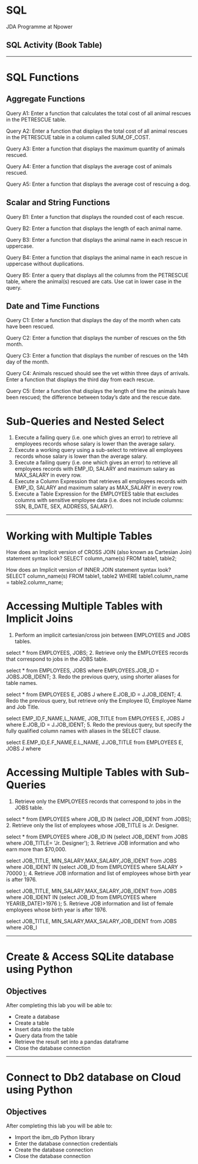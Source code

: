 # SQL
JDA Programme at Npower

## SQL Activity (Book Table)
---------------------------------------------------------------------------------------------------------------------------------------------------------------------------------------------
# SQL Functions
## Aggregate Functions
Query A1: Enter a function that calculates the total cost of all animal rescues in the PETRESCUE table.

Query A2: Enter a function that displays the total cost of all animal rescues in the PETRESCUE table in a column called SUM_OF_COST.

Query A3: Enter a function that displays the maximum quantity of animals rescued.

Query A4: Enter a function that displays the average cost of animals rescued.

Query A5: Enter a function that displays the average cost of rescuing a dog.

## Scalar and String Functions
Query B1: Enter a function that displays the rounded cost of each rescue.

Query B2: Enter a function that displays the length of each animal name.

Query B3: Enter a function that displays the animal name in each rescue in uppercase.

Query B4: Enter a function that displays the animal name in each rescue in uppercase without duplications.

Query B5: Enter a query that displays all the columns from the PETRESCUE table, where the animal(s) rescued are cats. Use cat in lower case in the query.

## Date and Time Functions
Query C1: Enter a function that displays the day of the month when cats have been rescued.

Query C2: Enter a function that displays the number of rescues on the 5th month.

Query C3: Enter a function that displays the number of rescues on the 14th day of the month.

Query C4: Animals rescued should see the vet within three days of arrivals. Enter a function that displays the third day from each rescue.

Query C5: Enter a function that displays the length of time the animals have been rescued; the difference between today’s date and the rescue date.

# Sub-Queries and Nested Select

1. Execute a failing query (i.e. one which gives an error) to retrieve all employees records whose salary is lower than the average salary.
2. Execute a working query using a sub-select to retrieve all employees records whose salary is lower than the average salary.
3. Execute a failing query (i.e. one which gives an error) to retrieve all employees records with EMP_ID, SALARY and maximum salary as MAX_SALARY in every row.
4. Execute a Column Expression that retrieves all employees records with EMP_ID, SALARY and maximum salary as MAX_SALARY in every row.
5. Execute a Table Expression for the EMPLOYEES table that excludes columns with sensitive employee data (i.e. does not include columns: SSN, B_DATE, SEX, ADDRESS, SALARY).
---------------------------------------------------------------------------------------------------------------------------------------------------------------------------------------------

# Working with Multiple Tables
How does an Implicit version of CROSS JOIN (also known as Cartesian Join) statement syntax look?
SELECT column_name(s)
FROM table1, table2;

How does an Implicit version of INNER JOIN statement syntax look?
SELECT column_name(s)
FROM table1, table2
WHERE table1.column_name = table2.column_name;

# Accessing Multiple Tables with Implicit Joins
1. Perform an implicit cartesian/cross join between EMPLOYEES and JOBS tables.

select * from EMPLOYEES, JOBS;
2. Retrieve only the EMPLOYEES records that correspond to jobs in the JOBS table.

select * from EMPLOYEES, JOBS where EMPLOYEES.JOB_ID = JOBS.JOB_IDENT;
3. Redo the previous query, using shorter aliases for table names.

select * from EMPLOYEES E, JOBS J where E.JOB_ID = J.JOB_IDENT;
4. Redo the previous query, but retrieve only the Employee ID, Employee Name and Job Title.

select EMP_ID,F_NAME,L_NAME, JOB_TITLE from EMPLOYEES E, JOBS J where E.JOB_ID = J.JOB_IDENT;
5. Redo the previous query, but specify the fully qualified column names with aliases in the SELECT clause.

select E.EMP_ID,E.F_NAME,E.L_NAME, J.JOB_TITLE from EMPLOYEES E, JOBS  J where 

# Accessing Multiple Tables with Sub-Queries
1. Retrieve only the EMPLOYEES records that correspond to jobs in the JOBS table.

select * from EMPLOYEES where JOB_ID IN (select JOB_IDENT from JOBS);
2. Retrieve only the list of employees whose JOB_TITLE is Jr. Designer.

select * from EMPLOYEES where JOB_ID IN (select JOB_IDENT from JOBS where JOB_TITLE= 'Jr. Designer');
3. Retrieve JOB information and who earn more than $70,000.

select JOB_TITLE, MIN_SALARY,MAX_SALARY,JOB_IDENT from JOBS where JOB_IDENT IN (select JOB_ID from EMPLOYEES where SALARY > 70000 );
4. Retrieve JOB information and list of employees whose birth year is after 1976.

select JOB_TITLE, MIN_SALARY,MAX_SALARY,JOB_IDENT from JOBS where JOB_IDENT IN (select JOB_ID from EMPLOYEES where YEAR(B_DATE)>1976 );
5. Retrieve JOB information and list of female employees whose birth year is after 1976.

select JOB_TITLE, MIN_SALARY,MAX_SALARY,JOB_IDENT from JOBS  where JOB_I

---------------------------------------------------------------------------------------------------------------------------------------------------------------------------------------------
# Create & Access SQLite database using Python

## Objectives

After completing this lab you will be able to:

*   Create a database
*   Create a table
*   Insert data into the table
*   Query data from the table
*   Retrieve the result set into a pandas dataframe
*   Close the database connection
  
---------------------------------------------------------------------------------------------------------------------------------------------------------------------------------------------

# Connect to Db2 database on Cloud using Python

## Objectives

After completing this lab you will be able to:

* Import the ibm_db Python library
* Enter the database connection credentials
* Create the database connection
* Close the database connection

